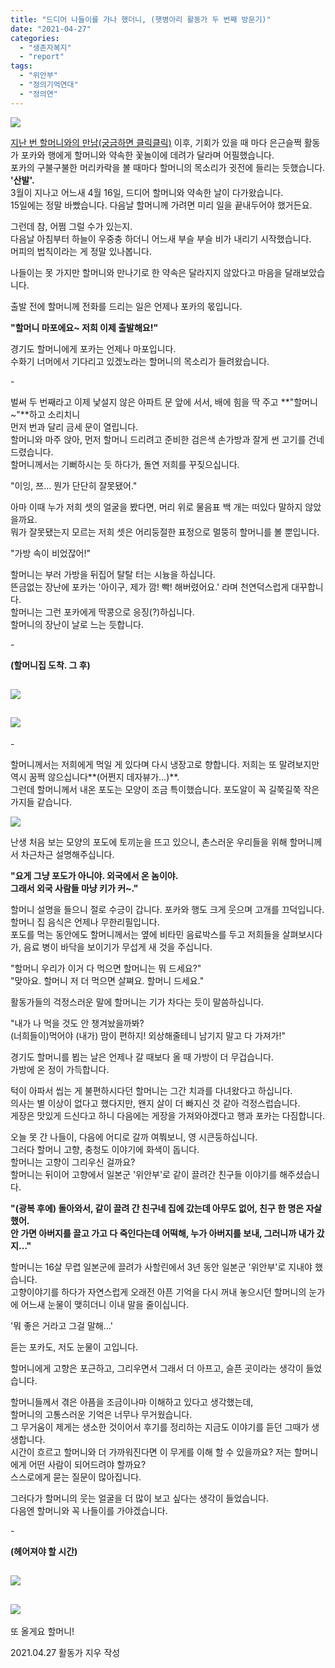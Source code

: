 ```yaml
---
title: "드디어 나들이를 가나 했더니, (햇병아리 활동가 두 번째 방문기)"
date: "2021-04-27"
categories: 
  - "생존자복지"
  - "report"
tags: 
  - "위안부"
  - "정의기억연대"
  - "정의연"
---
```


![](https://r2.womenandwar.net/2021/04/%EC%A0%9C%EB%AA%A9%EC%9D%84-%EC%9E%85%EB%A0%A5%ED%95%B4%EC%A3%BC%EC%84%B8%EC%9A%94._%EB%B3%B5%EC%82%AC%EB%B3%B8-001-1-1.jpg)

[지난 번 할머니와의 만남(궁금하면 클릭클릭)](https://womenandwar.net/kr/%ed%96%87%eb%b3%91%ec%95%84%eb%a6%ac-%ec%8b%a0%ec%9e%85%ed%99%9c%eb%8f%99%ea%b0%80-%ed%95%a0%eb%a8%b8%eb%8b%88%eb%93%a4-%eb%b5%99%ea%b3%a0-%ec%99%94%eb%8b%b5%eb%8b%88%eb%8b%a4/) 이후, 기회가 있을 때 마다 은근슬쩍 활동가 포카와 행에게 할머니와 약속한 꽃놀이에 데려가 달라며 어필했습니다.  
포카의 구불구불한 머리카락을 볼 때마다 할머니의 목소리가 귓전에 들리는 듯했습니다. **'산발'.**  
3월이 지나고 어느새 4월 16일, 드디어 할머니와 약속한 날이 다가왔습니다.  
15일에는 정말 바빴습니다. 다음날 할머니께 가려면 미리 일을 끝내두어야 했거든요.

그런데 참, 어쩜 그럴 수가 있는지.  
다음날 아침부터 하늘이 우중충 하더니 어느새 부슬 부슬 비가 내리기 시작했습니다.  
머피의 법칙이라는 게 정말 있나봅니다.

나들이는 못 가지만 할머니와 만나기로 한 약속은 달라지지 않았다고 마음을 달래보았습니다.

출발 전에 할머니께 전화를 드리는 일은 언제나 포카의 몫입니다.

**"할머니 마포에요~ 저희 이제 출발해요!"**

경기도 할머니에게 포카는 언제나 마포입니다.  
수화기 너머에서 기다리고 있겠노라는 할머니의 목소리가 들려왔습니다.

\-

벌써 두 번째라고 이제 낯설지 않은 아파트 문 앞에 서서, 배에 힘을 딱 주고 **"할머니~"**하고 소리치니  
먼저 번과 달리 금세 문이 열립니다.  
할머니와 마주 앉아, 먼저 할머니 드리려고 준비한 검은색 손가방과 잘게 썬 고기를 건네드렸습니다.  
할머니께서는 기뻐하시는 듯 하다가, 돌연 저희를 꾸짖으십니다.

"이잉, 쯔… 뭔가 단단히 잘못됐어."

아마 이때 누가 저희 셋의 얼굴을 봤다면, 머리 위로 물음표 백 개는 떠있다 말하지 않았을까요.  
뭐가 잘못됐는지 모르는 저희 셋은 어리둥절한 표정으로 멀뚱히 할머니를 볼 뿐입니다.

"가방 속이 비었잖어!"

할머니는 부러 가방을 뒤집어 탈탈 터는 시늉을 하십니다.  
뜬금없는 장난에 포카는 '아이구, 제가 깜! 빡! 해버렸어요.' 라며 천연덕스럽게 대꾸합니다.  
할머니는 그런 포카에게 딱콩으로 응징(?)하십니다.  
할머니의 장난이 날로 느는 듯합니다.

\-

**(할머니집 도착. 그 후)**

## ![](https://r2.womenandwar.net/2021/04/001.jpg)

## ![](https://r2.womenandwar.net/2021/04/002.jpg)

  
\-

할머니께서는 저희에게 먹일 게 있다며 다시 냉장고로 향합니다. 저희는 또 말려보지만 역시 꿈쩍 않으십니다**(어쩐지 데자뷰가…)**.  
그런데 할머니께서 내온 포도는 모양이 조금 특이했습니다. 포도알이 꼭 길쭉길쭉 작은 가지들 같습니다.

![](https://r2.womenandwar.net/2021/04/photo_2021-04-26_16-03-18-e1619499395789.jpg)  

난생 처음 보는 모양의 포도에 토끼눈을 뜨고 있으니, 촌스러운 우리들을 위해 할머니께서 차근차근 설명해주십니다.

**"요게 그냥 포도가 아니야. 외국에서 온 놈이야.  
그래서 외국 사람들 마냥 키가 커~."**

할머니 설명을 들으니 절로 수긍이 갑니다. 포카와 행도 크게 웃으며 고개를 끄덕입니다.  
할머니 집 음식은 언제나 무한리필입니다.  
포도를 먹는 동안에도 할머니께서는 옆에 비타민 음료박스를 두고 저희들을 살펴보시다가, 음료 병이 바닥을 보이기가 무섭게 새 것을 주십니다.

"할머니 우리가 이거 다 먹으면 할머니는 뭐 드세요?"  
"맞아요. 할머니 저 더 먹으면 살쪄요. 할머니 드세요."

활동가들의 걱정스러운 말에 할머니는 기가 차다는 듯이 말씀하십니다.

"내가 나 먹을 것도 안 챙겨놨을까봐?  
(너희들이)먹어야 (내가) 맘이 편하지! 외상해줄테니 남기지 말고 다 가져가!"

경기도 할머니를 뵙는 날은 언제나 갈 때보다 올 때 가방이 더 무겁습니다.  
가방에 온 정이 가득합니다.

턱이 아파서 씹는 게 불편하시다던 할머니는 그간 치과를 다녀왔다고 하십니다.  
의사는 별 이상이 없다고 했다지만, 왠지 살이 더 빠지신 것 같아 걱정스럽습니다.  
게장은 맛있게 드신다고 하니 다음에는 게장을 가져와야겠다고 행과 포카는 다짐합니다.

오늘 못 간 나들이, 다음에 어디로 갈까 여쭤보니, 영 시큰둥하십니다.  
그러다 할머니 고향, 충청도 이야기에 화색이 돕니다.  
할머니는 고향이 그리우신 걸까요?  
할머니는 뒤이어 고향에서 일본군 '위안부'로 같이 끌려간 친구들 이야기를 해주셨습니다.

**"(광복 후에) 돌아와서, 같이 끌려 간 친구네 집에 갔는데 아무도 없어, 친구 한 명은 자살했어.  
안 가면 아버지를 끌고 가고 다 죽인다는데 어떡해, 누가 아버지를 보내, 그러니까 내가 갔지…"**

할머니는 16살 무렵 일본군에 끌려가 사할린에서 3년 동안 일본군 '위안부'로 지내야 했습니다.  
고향이야기를 하다가 자연스럽게 오래전 아픈 기억을 다시 꺼내 놓으시던 할머니의 눈가에 어느새 눈물이 맺히더니 이내 말을 줄이십니다.

'뭐 좋은 거라고 그걸 말해…'

듣는 포카도, 저도 눈물이 고입니다.

할머니에게 고향은 포근하고, 그리우면서 그래서 더 아프고, 슬픈 곳이라는 생각이 들었습니다.

할머니들께서 겪은 아픔을 조금이나마 이해하고 있다고 생각했는데,  
할머니의 고통스러운 기억은 너무나 무거웠습니다.  
그 무거움이 제게는 생소한 것이어서 후기를 정리하는 지금도 이야기를 듣던 그때가 생생합니다.  
시간이 흐르고 할머니와 더 가까워진다면 이 무게를 이해 할 수 있을까요? 저는 할머니에게 어떤 사람이 되어드려야 할까요?  
스스로에게 묻는 질문이 많아집니다.

그러다가 할머니의 웃는 얼굴을 더 많이 보고 싶다는 생각이 들었습니다.  
다음엔 할머니와 꼭 나들이를 가야겠습니다.

\-

**(헤어져야 할 시간)**

## ![](https://r2.womenandwar.net/2021/04/003.jpg)

## ![](https://r2.womenandwar.net/2021/04/004.jpg)

또 올게요 할머니!

2021.04.27 활동가 지우 작성
